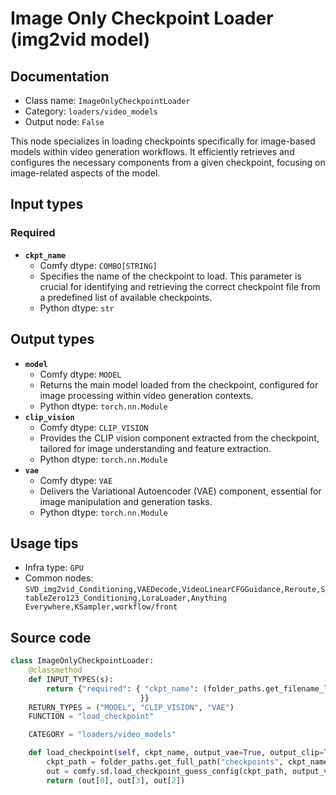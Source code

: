 # Image Only Checkpoint Loader (img2vid model)
## Documentation
- Class name: `ImageOnlyCheckpointLoader`
- Category: `loaders/video_models`
- Output node: `False`

This node specializes in loading checkpoints specifically for image-based models within video generation workflows. It efficiently retrieves and configures the necessary components from a given checkpoint, focusing on image-related aspects of the model.
## Input types
### Required
- **`ckpt_name`**
    - Comfy dtype: `COMBO[STRING]`
    - Specifies the name of the checkpoint to load. This parameter is crucial for identifying and retrieving the correct checkpoint file from a predefined list of available checkpoints.
    - Python dtype: `str`
## Output types
- **`model`**
    - Comfy dtype: `MODEL`
    - Returns the main model loaded from the checkpoint, configured for image processing within video generation contexts.
    - Python dtype: `torch.nn.Module`
- **`clip_vision`**
    - Comfy dtype: `CLIP_VISION`
    - Provides the CLIP vision component extracted from the checkpoint, tailored for image understanding and feature extraction.
    - Python dtype: `torch.nn.Module`
- **`vae`**
    - Comfy dtype: `VAE`
    - Delivers the Variational Autoencoder (VAE) component, essential for image manipulation and generation tasks.
    - Python dtype: `torch.nn.Module`
## Usage tips
- Infra type: `GPU`
- Common nodes: `SVD_img2vid_Conditioning,VAEDecode,VideoLinearCFGGuidance,Reroute,StableZero123_Conditioning,LoraLoader,Anything Everywhere,KSampler,workflow/front`


## Source code
```python
class ImageOnlyCheckpointLoader:
    @classmethod
    def INPUT_TYPES(s):
        return {"required": { "ckpt_name": (folder_paths.get_filename_list("checkpoints"), ),
                             }}
    RETURN_TYPES = ("MODEL", "CLIP_VISION", "VAE")
    FUNCTION = "load_checkpoint"

    CATEGORY = "loaders/video_models"

    def load_checkpoint(self, ckpt_name, output_vae=True, output_clip=True):
        ckpt_path = folder_paths.get_full_path("checkpoints", ckpt_name)
        out = comfy.sd.load_checkpoint_guess_config(ckpt_path, output_vae=True, output_clip=False, output_clipvision=True, embedding_directory=folder_paths.get_folder_paths("embeddings"))
        return (out[0], out[3], out[2])

```
